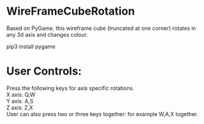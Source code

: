 # WireFrameCubeRotation
Based on PyGame, this wireframe cube (truncated at one corner) rotates in any 3d axis and changes colour.

pip3 install pygame

# User Controls:
Press the following keys for axis specific rotations.  
X axis: Q,W  
Y axis: A,S  
Z axis: Z,X  
User can also press two or three keys together: for example W,A,X together.

